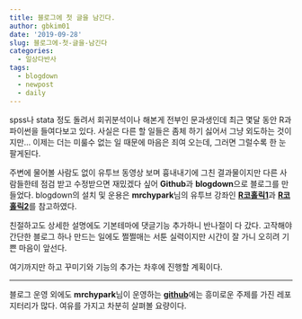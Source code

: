 ```yaml
---
title: 블로그에 첫 글을 남긴다.
author: gbkim01
date: '2019-09-28'
slug: 블로그에-첫-글을-남긴다
categories:
  - 일상다반사
tags:
  - blogdown
  - newpost
  - daily
---
```


spss나 stata 정도 돌려서 회귀분석이나 해본게 전부인 문과생인데 최근 몇달 동안 R과 파이썬을 들여다보고 있다. 사실은 다른 할 일들은 좀체 하기 싫어서 그냥 외도하는 것이지만... 이제는 더는 미룰수 없는 일 때문에 마음은 죄여 오는데, 그러면 그럴수록 한 눈 팔게된다.

주변에 물어볼 사람도 없이 유투브 동영상 보며 흉내내기에 그친 결과물이지만 다른 사람들한테 점검 받고 수정받으면 재밌겠다 싶어 **Github**과 **blogdown**으로 블로그를 만들었다. blogdown의 설치 및 운용은 **mrchypark**님의 유투브 강좌인 [**R코홀릭1**](https://www.youtube.com/watch?v=zeYn0maX1nQ&t=2723s)과  [**R코홀릭2**](https://www.youtube.com/watch?v=9WZWD1VxBL8)를 참고하였다.

친절하고도 상세한 설명에도 기본테마에 댓글기능 추가하니 반나절이 다 갔다. 고작해야 간단한 블로그 하나 만드는 일에도 쩔쩔매는 서툰 실력이지만 시간이 잘 가니 오히려 기쁜 마음이 앞선다.  

여기까지만 하고 꾸미기와 기능의 추가는 차후에 진행할 계획이다. 

---
블로그 운영 외에도 **mrchypark**님이 운영하는 [**github**](https://github.com/mrchypark)에는 흥미로운 주제를 가진 레포지터리가 많다. 여유를 가지고 차분히 살펴볼 요량이다.  